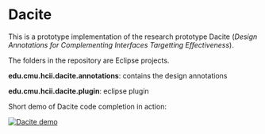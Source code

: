 # Dacite
This is a prototype implementation of the research prototype Dacite (*Design Annotations for Complementing Interfaces Targetting Effectiveness*).

The folders in the repository are Eclipse projects.

**edu.cmu.hcii.dacite.annotations**: contains the design annotations

**edu.cmu.hcii.dacite.plugin**: eclipse plugin



Short demo of Dacite code completion in action:

[![Dacite demo](https://i.ytimg.com/vi/Wy4M2-g8qjk/hqdefault.jpg)](https://youtu.be/Wy4M2-g8qjk "Dacite demo")
